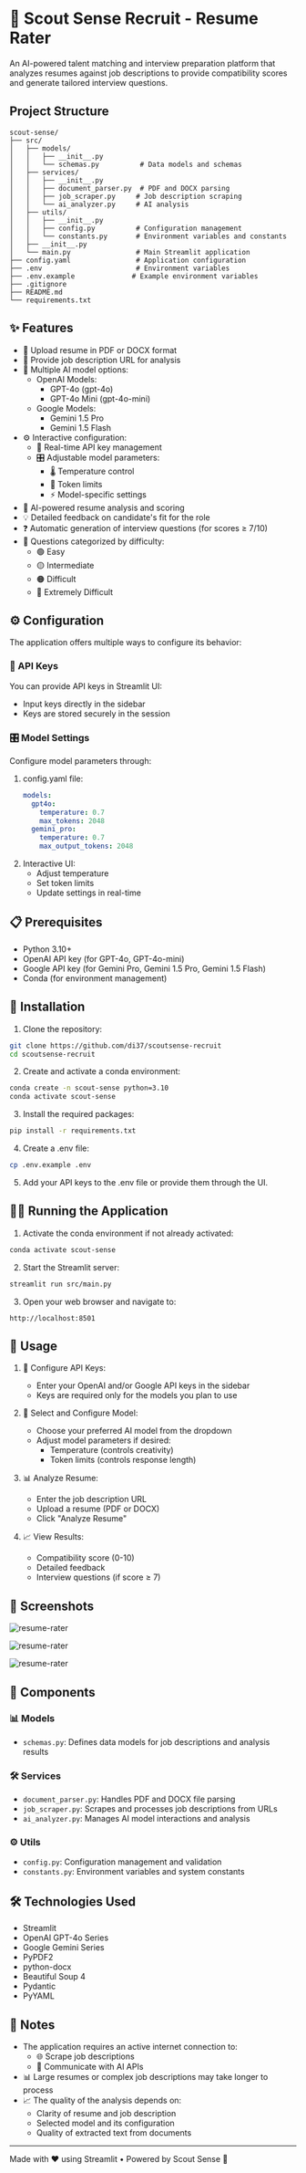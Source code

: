 # 🎯 Scout Sense Recruit - Resume Rater

An AI-powered talent matching and interview preparation platform that analyzes resumes against job descriptions to provide compatibility scores and generate tailored interview questions.

## Project Structure

```
scout-sense/
├── src/
│   ├── models/
│   │   ├── __init__.py
│   │   └── schemas.py          # Data models and schemas
│   ├── services/
│   │   ├── __init__.py
│   │   ├── document_parser.py  # PDF and DOCX parsing
│   │   ├── job_scraper.py     # Job description scraping
│   │   └── ai_analyzer.py     # AI analysis
│   ├── utils/
│   │   ├── __init__.py
│   │   ├── config.py          # Configuration management
│   │   └── constants.py       # Environment variables and constants
│   ├── __init__.py
│   └── main.py                # Main Streamlit application
├── config.yaml                # Application configuration
├── .env                       # Environment variables
├── .env.example              # Example environment variables
├── .gitignore
├── README.md
└── requirements.txt
```

## ✨ Features

- 📄 Upload resume in PDF or DOCX format
- 🔗 Provide job description URL for analysis
- 🤖 Multiple AI model options:
  - OpenAI Models:
    - GPT-4o (gpt-4o)
    - GPT-4o Mini (gpt-4o-mini)
  - Google Models:
    - Gemini 1.5 Pro
    - Gemini 1.5 Flash
- ⚙️ Interactive configuration:
  - 🔑 Real-time API key management
  - 🎛️ Adjustable model parameters:
    - 🌡️ Temperature control
    - 📝 Token limits
    - ⚡ Model-specific settings
- 🎯 AI-powered resume analysis and scoring
- 💡 Detailed feedback on candidate's fit for the role
- ❓ Automatic generation of interview questions (for scores ≥ 7/10)
- 🎯 Questions categorized by difficulty:
  - 🟢 Easy
  - 🟡 Intermediate
  - 🟠 Difficult
  - 🔴 Extremely Difficult

## ⚙️ Configuration

The application offers multiple ways to configure its behavior:

### 🔑 API Keys
You can provide API keys in Streamlit UI:
   - Input keys directly in the sidebar
   - Keys are stored securely in the session

### 🎛️ Model Settings
Configure model parameters through:
1. config.yaml file:
   ```yaml
   models:
     gpt4o:
       temperature: 0.7
       max_tokens: 2048
     gemini_pro:
       temperature: 0.7
       max_output_tokens: 2048
   ```
2. Interactive UI:
   - Adjust temperature
   - Set token limits
   - Update settings in real-time

## 📋 Prerequisites

- Python 3.10+
- OpenAI API key (for GPT-4o, GPT-4o-mini)
- Google API key (for Gemini Pro, Gemini 1.5 Pro, Gemini 1.5 Flash)
- Conda (for environment management)

## 🚀 Installation

1. Clone the repository:
```bash
git clone https://github.com/di37/scoutsense-recruit
cd scoutsense-recruit
```

2. Create and activate a conda environment:
```bash
conda create -n scout-sense python=3.10
conda activate scout-sense
```

3. Install the required packages:
```bash
pip install -r requirements.txt
```

4. Create a .env file:
```bash
cp .env.example .env
```

5. Add your API keys to the .env file or provide them through the UI.

## 🏃‍♂️ Running the Application

1. Activate the conda environment if not already activated:
```bash
conda activate scout-sense
```

2. Start the Streamlit server:
```bash
streamlit run src/main.py
```

3. Open your web browser and navigate to:
```
http://localhost:8501
```

## 📖 Usage

1. 🔑 Configure API Keys:
   - Enter your OpenAI and/or Google API keys in the sidebar
   - Keys are required only for the models you plan to use

2. 🤖 Select and Configure Model:
   - Choose your preferred AI model from the dropdown
   - Adjust model parameters if desired:
     - Temperature (controls creativity)
     - Token limits (controls response length)

3. 📊 Analyze Resume:
   - Enter the job description URL
   - Upload a resume (PDF or DOCX)
   - Click "Analyze Resume"

4. 📈 View Results:
   - Compatibility score (0-10)
   - Detailed feedback
   - Interview questions (if score ≥ 7)

## 📸 Screenshots

![resume-rater](./screenshots/1.png)

![resume-rater](./screenshots/2.png)

![resume-rater](./screenshots/3.png)

## 🧩 Components

### 📊 Models
- `schemas.py`: Defines data models for job descriptions and analysis results

### 🛠️ Services
- `document_parser.py`: Handles PDF and DOCX file parsing
- `job_scraper.py`: Scrapes and processes job descriptions from URLs
- `ai_analyzer.py`: Manages AI model interactions and analysis

### ⚙️ Utils
- `config.py`: Configuration management and validation
- `constants.py`: Environment variables and system constants

## 🛠️ Technologies Used

- Streamlit
- OpenAI GPT-4o Series
- Google Gemini Series
- PyPDF2
- python-docx
- Beautiful Soup 4
- Pydantic
- PyYAML

## 📝 Notes

- The application requires an active internet connection to:
  - 🌐 Scrape job descriptions
  - 🤖 Communicate with AI APIs
- 📊 Large resumes or complex job descriptions may take longer to process
- 📈 The quality of the analysis depends on:
  - Clarity of resume and job description
  - Selected model and its configuration
  - Quality of extracted text from documents

---
Made with ❤️ using Streamlit • Powered by Scout Sense 🎯
